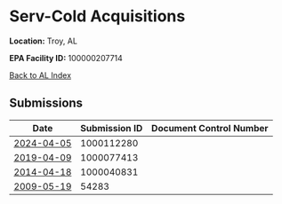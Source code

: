 # Serv-Cold Acquisitions

**Location:** Troy, AL

**EPA Facility ID:** 100000207714

[Back to AL Index](../../index.md)

## Submissions

| Date | Submission ID | Document Control Number |
|------|--------------|-------------------------|
| [2024-04-05](submissions/1000112280.md) | 1000112280 |  |
| [2019-04-09](submissions/1000077413.md) | 1000077413 |  |
| [2014-04-18](submissions/1000040831.md) | 1000040831 |  |
| [2009-05-19](submissions/54283.md) | 54283 |  |
